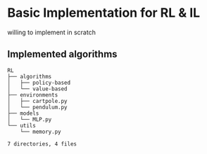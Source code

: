 # Basic Implementation for RL & IL

willing to implement in scratch

## Implemented algorithms
<!-- BEGIN TREE -->
```text
RL
├── algorithms
│   ├── policy-based
│   └── value-based
├── environments
│   ├── cartpole.py
│   └── pendulum.py
├── models
│   └── MLP.py
└── utils
    └── memory.py

7 directories, 4 files
```
<!-- END TREE -->
